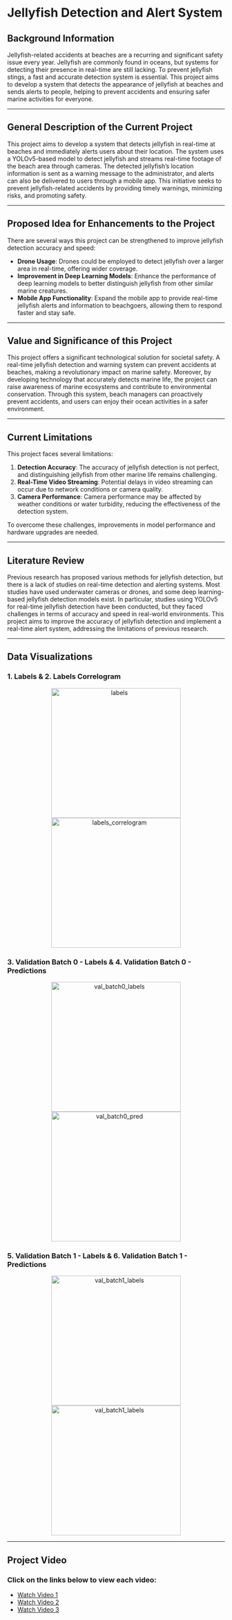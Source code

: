 # Jellyfish Detection and Alert System

## Background Information
Jellyfish-related accidents at beaches are a recurring and significant safety issue every year. Jellyfish are commonly found in oceans, but systems for detecting their presence in real-time are still lacking. To prevent jellyfish stings, a fast and accurate detection system is essential. This project aims to develop a system that detects the appearance of jellyfish at beaches and sends alerts to people, helping to prevent accidents and ensuring safer marine activities for everyone.

---

## General Description of the Current Project
This project aims to develop a system that detects jellyfish in real-time at beaches and immediately alerts users about their location. The system uses a YOLOv5-based model to detect jellyfish and streams real-time footage of the beach area through cameras. The detected jellyfish’s location information is sent as a warning message to the administrator, and alerts can also be delivered to users through a mobile app. This initiative seeks to prevent jellyfish-related accidents by providing timely warnings, minimizing risks, and promoting safety.

---

## Proposed Idea for Enhancements to the Project
There are several ways this project can be strengthened to improve jellyfish detection accuracy and speed:

- **Drone Usage**: Drones could be employed to detect jellyfish over a larger area in real-time, offering wider coverage.
- **Improvement in Deep Learning Models**: Enhance the performance of deep learning models to better distinguish jellyfish from other similar marine creatures.
- **Mobile App Functionality**: Expand the mobile app to provide real-time jellyfish alerts and information to beachgoers, allowing them to respond faster and stay safe.

---

## Value and Significance of this Project
This project offers a significant technological solution for societal safety. A real-time jellyfish detection and warning system can prevent accidents at beaches, making a revolutionary impact on marine safety. Moreover, by developing technology that accurately detects marine life, the project can raise awareness of marine ecosystems and contribute to environmental conservation. Through this system, beach managers can proactively prevent accidents, and users can enjoy their ocean activities in a safer environment.

---

## Current Limitations
This project faces several limitations:

1. **Detection Accuracy**: The accuracy of jellyfish detection is not perfect, and distinguishing jellyfish from other marine life remains challenging.
2. **Real-Time Video Streaming**: Potential delays in video streaming can occur due to network conditions or camera quality.
3. **Camera Performance**: Camera performance may be affected by weather conditions or water turbidity, reducing the effectiveness of the detection system.

To overcome these challenges, improvements in model performance and hardware upgrades are needed.

---

## Literature Review
Previous research has proposed various methods for jellyfish detection, but there is a lack of studies on real-time detection and alerting systems. Most studies have used underwater cameras or drones, and some deep learning-based jellyfish detection models exist. In particular, studies using YOLOv5 for real-time jellyfish detection have been conducted, but they faced challenges in terms of accuracy and speed in real-world environments. This project aims to improve the accuracy of jellyfish detection and implement a real-time alert system, addressing the limitations of previous research.

---

## Data Visualizations

### 1. Labels & 2. Labels Correlogram
<p align="center">
  <img src="https://github.com/user-attachments/assets/27c1308f-07ae-4703-9407-d22c6897b4be" alt="labels" width="300"/>
  <img src="https://github.com/user-attachments/assets/478687eb-f6b6-404f-af2b-70c8502c5e74" alt="labels_correlogram" width="300"/>
</p>

### 3. Validation Batch 0 - Labels & 4. Validation Batch 0 - Predictions
<p align="center">
  <img src="https://github.com/user-attachments/assets/4a2c70a6-09f8-49b4-b8d5-bddaaab9c36c" alt="val_batch0_labels" width="300"/>
  <img src="https://github.com/user-attachments/assets/ae2b271a-8a07-4526-82ff-29fecf9ae289" alt="val_batch0_pred" width="300"/>
</p>

### 5. Validation Batch 1 - Labels & 6. Validation Batch 1 - Predictions
<p align="center">
  <img src="https://github.com/user-attachments/assets/9634f787-ced8-4e47-90a9-411d1d5b18d3" alt="val_batch1_labels" width="300"/>
  <img src="https://github.com/user-attachments/assets/9f7dacb5-a7d0-4462-9249-99ec6cf3e107" alt="val_batch1_labels" width="300"/>
</p>

---

## Project Video
### Click on the links below to view each video:
- [Watch Video 1](https://drive.google.com/file/d/18E-5xXRYZZ5nzAA-YYjmXNJ7a-u6IUwB/view?usp=drive_link)
- [Watch Video 2](https://drive.google.com/open?id=12jKLmn8C3fWC_U2AkMMDxTs9iM72wZn3&usp=drive_copy)
- [Watch Video 3](https://drive.google.com/open?id=1MI4fqwzlUtSfHMZNHySFKgDN5rTygjxP&usp=drive_copy)

